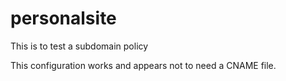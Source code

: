 # personalsite
This is to test a subdomain policy

This configuration works and appears not to need a CNAME file.
